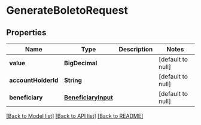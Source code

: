 # GenerateBoletoRequest

## Properties

| Name                | Type                                        | Description | Notes             |
|---------------------|---------------------------------------------|-------------|-------------------|
| **value**           | **BigDecimal**                              |             | [default to null] |
| **accountHolderId** | **String**                                  |             | [default to null] |
| **beneficiary**     | [**BeneficiaryInput**](BeneficiaryInput.md) |             | [default to null] |

[[Back to Model list]](../../README.md#documentation-for-models) [[Back to API list]](../../README.md#documentation-for-api-endpoints) [[Back to README]](../../README.md)

